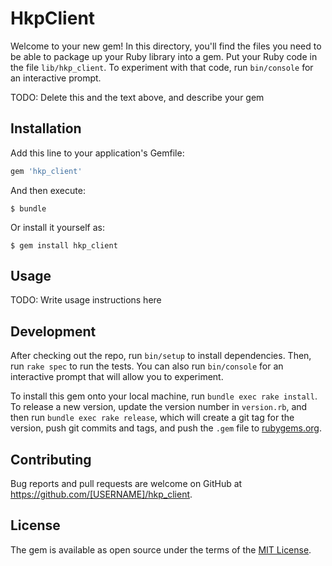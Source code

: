# HkpClient

Welcome to your new gem! In this directory, you'll find the files you need to be able to package up your Ruby library into a gem. Put your Ruby code in the file `lib/hkp_client`. To experiment with that code, run `bin/console` for an interactive prompt.

TODO: Delete this and the text above, and describe your gem

## Installation

Add this line to your application's Gemfile:

```ruby
gem 'hkp_client'
```

And then execute:

    $ bundle

Or install it yourself as:

    $ gem install hkp_client

## Usage

TODO: Write usage instructions here

## Development

After checking out the repo, run `bin/setup` to install dependencies. Then, run `rake spec` to run the tests. You can also run `bin/console` for an interactive prompt that will allow you to experiment.

To install this gem onto your local machine, run `bundle exec rake install`. To release a new version, update the version number in `version.rb`, and then run `bundle exec rake release`, which will create a git tag for the version, push git commits and tags, and push the `.gem` file to [rubygems.org](https://rubygems.org).

## Contributing

Bug reports and pull requests are welcome on GitHub at https://github.com/[USERNAME]/hkp_client.

## License

The gem is available as open source under the terms of the [MIT License](https://opensource.org/licenses/MIT).
